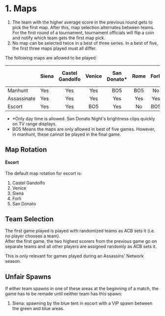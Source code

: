 # 1. Maps

1. The team with the higher average score in the previous round gets to pick the first map. After this, map selection alternates between teams. For the first round of a tournament, tournament officials will flip a coin and notify which team gets the first map pick.
2. No map can be selected twice in a best of three series. In a best of five, the first three maps played must all differ.

The following maps are allowed to be played:

|  | Siena | Castel Gandolfo | Venice | San Donato\* | Rome | Forli | Florence | Mont St-Michel | Pienza | Alhambra | Monteriggioni |
| :--- | :--- | :---: | :---: | :---: | :---: | :---: | :---: | :---: | :---: | :---: | :---: |
| Manhunt | Yes | Yes | Yes | BO5 | BO5 | No | No | No | No | No | No |
| Assassinate | Yes | Yes | Yes | Yes | Yes | Yes | Yes | Yes | No | No | No |
| Escort | Yes | Yes | BO5 | Yes | No | BO5 | No | No | No | No | No |

* \*Only day time is allowed. San Donato Night's brightness clips quickly on TV range displays.
* BO5 Means the maps are only allowed in best of five games. However, in manhunt, these cannot be played in the final game.

## Map Rotation

#### Escort

The default map rotation for escort is:

1. Castel Gandolfo
2. Venice
3. Siena
4. Forli
5. San Donato

## Team Selection

The first game played is played with randomized teams as ACB sets it \(i.e. no player chooses a team\).  
After the first game, the two highest scorers from the previous game go on separate teams and all other players are assigned randomly as ACB sets it.

This is only relevant for games played during an Assassins' Network season.

## Unfair Spawns

If either team spawns in one of these areas at the beginning of a match, the game has to be remade until neither team has this spawn:

1. Siena: spawning by the blue tent in escort with a VIP spawn between the green and blue areas.

